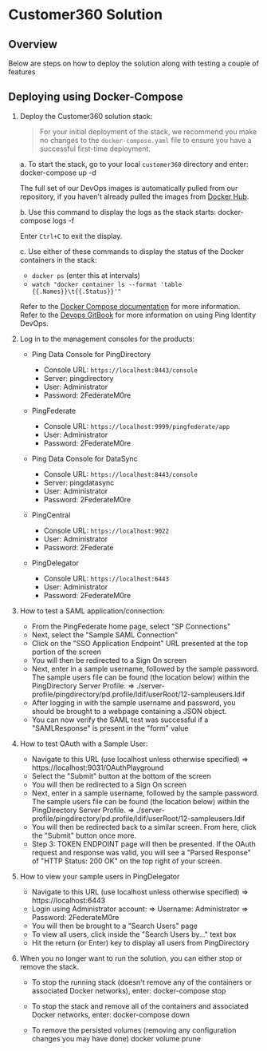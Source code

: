 # Customer360 Solution

## Overview

Below are steps on how to deploy the solution along with testing a couple of features

## Deploying using Docker-Compose

1. Deploy the Customer360 solution stack:

   > For your initial deployment of the stack, we recommend you make no changes to the `docker-compose.yaml` file to ensure you have a successful first-time deployment.

   a. To start the stack, go to your local `customer360` directory and enter:
      docker-compose up -d

   The full set of our DevOps images is automatically pulled from our repository, if you haven't already pulled the images from [Docker Hub](https://hub.docker.com/u/pingidentity/).

   b. Use this command to display the logs as the stack starts:
      docker-compose logs -f

   Enter `Ctrl+C` to exit the display.

   c. Use either of these commands to display the status of the Docker containers in the stack:

   * `docker ps` (enter this at intervals)
   * `watch "docker container ls --format 'table {{.Names}}\t{{.Status}}'"`

   Refer to the [Docker Compose documentation](https://docs.docker.com/compose/) for more information.
   Refer to the [Devops GitBook](https://pingidentity-devops.gitbook.io/devops/) for more information on using Ping Identity DevOps.

2. Log in to the management consoles for the products:

   * Ping Data Console for PingDirectory
     * Console URL: `https://localhost:8443/console`
     * Server: pingdirectory
     * User: Administrator
     * Password: 2FederateM0re

   * PingFederate
     * Console URL: `https://localhost:9999/pingfederate/app`
     * User: Administrator
     * Password: 2FederateM0re

   * Ping Data Console for DataSync
     * Console URL: `https://localhost:8443/console`
     * Server: pingdatasync
     * User: Administrator
     * Password: 2FederateM0re

   * PingCentral
     * Console URL: `https://localhost:9022`
     * User: Administrator
     * Password: 2Federate

   * PingDelegator
     * Console URL: `https://localhost:6443`
     * User: Administrator
     * Password: 2FederateM0re

3. How to test a SAML application/connection:
    - From the PingFederate home page, select "SP Connections"
    - Next, select the "Sample SAML Connection"
    - Click on the "SSO Application Endpoint" URL presented at the top portion of the screen
    - You will then be redirected to a Sign On screen
    - Next, enter in a sample username, followed by the sample password. The sample users file can be found (the location below) within the PingDirectory Server Profile.
      => ./server-profile/pingdirectory/pd.profile/ldif/userRoot/12-sampleusers.ldif
    - After logging in with the sample username and password, you should be brought to a webpage containing a JSON object.
    - You can now verify the SAML test was successful if a "SAMLResponse" is present in the "form" value

4. How to test OAuth with a Sample User:
    - Navigate to this URL (use localhost unless otherwise specified)
      => https://localhost:9031/OAuthPlayground
    - Select the "Submit" button at the bottom of the screen
    - You will then be redirected to a Sign On screen
    - Next, enter in a sample username, followed by the sample password. The sample users file can be found (the location below) within the PingDirectory Server Profile.
      => ./server-profile/pingdirectory/pd.profile/ldif/userRoot/12-sampleusers.ldif
    - You will then be redirected back to a similar screen. From here, click the "Submit" button once more.
    - Step 3: TOKEN ENDPOINT page will then be presented. If the OAuth request and response was valid, you will see a "Parsed Response" of "HTTP Status: 200 OK" on the top right of your screen.

5. How to view your sample users in PingDelegator
    - Navigate to this URL (use localhost unless otherwise specified)
      => https://localhost:6443
    - Login using Administrator account:
      => Username: Administrator
      => Password: 2FederateM0re
    - You will then be brought to a "Search Users" page
    - To view all users, click inside the "Search Users by..." text box
    - Hit the return (or Enter) key to display all users from PingDirectory

6. When you no longer want to run the solution, you can either stop or remove the stack.
    - To stop the running stack (doesn't remove any of the containers or associated Docker networks), enter:
      docker-compose stop

    - To stop the stack and remove all of the containers and associated Docker networks, enter:
      docker-compose down

    - To remove the persisted volumes (removing any configuration changes you may have done)
      docker volume prune


